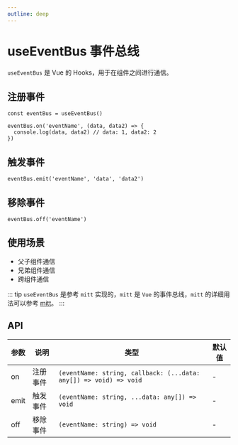 ```yaml
---
outline: deep
---
```


# useEventBus 事件总线

`useEventBus` 是 Vue 的 Hooks，用于在组件之间进行通信。

## 注册事件

```tsx
const eventBus = useEventBus()

eventBus.on('eventName', (data, data2) => {
  console.log(data, data2) // data: 1, data2: 2
})
```

## 触发事件

```tsx
eventBus.emit('eventName', 'data', 'data2')
```

## 移除事件

```tsx
eventBus.off('eventName')
```

## 使用场景

- 父子组件通信
- 兄弟组件通信
- 跨组件通信

::: tip
`useEventBus` 是参考 `mitt` 实现的，`mitt` 是 `Vue` 的事件总线，`mitt` 的详细用法可以参考 [mitt](https://github.com/developit/mitt)。
:::

## API

| 参数 | 说明 | 类型 | 默认值 |
| --- | --- | --- | --- |
| on | 注册事件 | `(eventName: string, callback: (...data: any[]) => void) => void` | - |
| emit | 触发事件 | `(eventName: string, ...data: any[]) => void` | - |
| off | 移除事件 | `(eventName: string) => void` | - |

